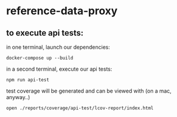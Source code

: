 # reference-data-proxy
 
## to execute api tests:

in one terminal, launch our dependencies:
```
docker-compose up --build
```
 
in a second terminal, execute our api tests:
```
npm run api-test
```
 
test coverage will be generated and can be viewed with (on a mac, anyway..)
```
open ./reports/coverage/api-test/lcov-report/index.html
```